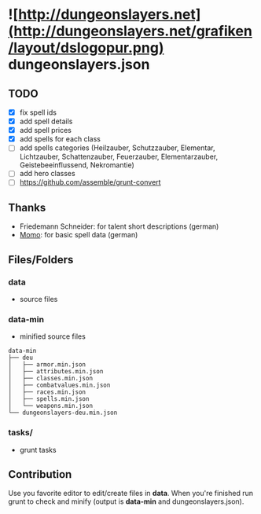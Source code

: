 ![http://dungeonslayers.net](http://dungeonslayers.net/grafiken/layout/dslogopur.png)
dungeonslayers.json
=============

## TODO
- [x] fix spell ids
- [x] add spell details
- [x] add spell prices
- [x] add spells for each class
- [ ] add spells categories (Heilzauber, Schutzzauber, Elementar, Lichtzauber, Schattenzauber, Feuerzauber, Elementarzauber, Geistebeeinflussend, Nekromantie)
- [ ] add hero classes
- [ ] https://github.com/assemble/grunt-convert

## Thanks
- Friedemann Schneider: for talent short descriptions (german)
- [Momo](http://s176520660.online.de/dungeonslayers/forum/index.php?action=profile;u=812): for basic spell data (german)


## Files/Folders

### data
+ source files

### data-min
+ minified source files

```
data-min
├── deu
│   ├── armor.min.json
│   ├── attributes.min.json
│   ├── classes.min.json
│   ├── combatvalues.min.json
│   ├── races.min.json
│   ├── spells.min.json
│   └── weapons.min.json
└── dungeonslayers-deu.min.json
```

### tasks/
+ grunt tasks

## Contribution
Use you favorite editor to edit/create files in **data**. When you're finished run grunt to check and minify (output is **data-min** and dungeonslayers.json).



